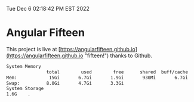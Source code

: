 Tue Dec  6 02:18:42 PM EST 2022

# Angular Fifteen


This project is live at [https://angularfifteen.github.io](https://angularfifteen.github.io "fifteen!") thanks to Github.

```bash
System Memory
               total        used        free      shared  buff/cache   available
Mem:            15Gi       6.7Gi       1.9Gi       930Mi       6.7Gi       7.4Gi
Swap:          8.0Gi       4.7Gi       3.3Gi
System Storage
1.6G	.
```
```bash
